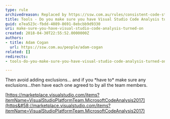 ```yaml
---
type: rule
archivedreason: Replaced by https://ssw.com.au/rules/consistent-code-style
title: Tools - Do you make sure you have Visual Studio Code Analysis turned on?
guid: e7ea523c-fbdd-4089-8691-8ebcbb9d9330
uri: make-sure-you-have-visual-studio-code-analysis-turned-on
created: 2018-04-30T22:55:52.0000000Z
authors:
- title: Adam Cogan
  url: https://ssw.com.au/people/adam-cogan
related: []
redirects:
- tools-do-you-make-sure-you-have-visual-studio-code-analysis-turned-on

---
```


Then avoid adding exclusions… and if you \*have to\* make sure any exclusions…then have each one agreed to by all the team members.

<!--endintro-->

[https://marketplace.visualstudio.com/items?itemName=VisualStudioPlatformTeam.MicrosoftCodeAnalysis2017](https&#58;//marketplace.visualstudio.com/items?itemName=VisualStudioPlatformTeam.MicrosoftCodeAnalysis2017)
